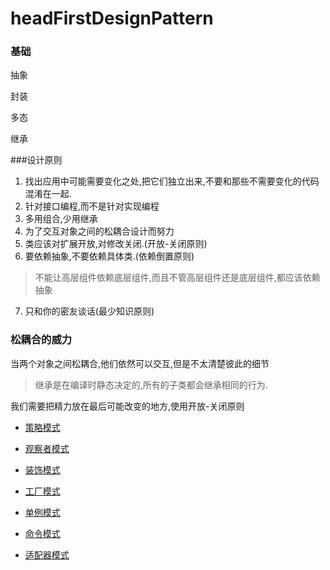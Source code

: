 # headFirstDesignPattern



### 基础

抽象

封装

多态

继承

###设计原则

1. 找出应用中可能需要变化之处,把它们独立出来,不要和那些不需要变化的代码混淆在一起.
2. 针对接口编程,而不是针对实现编程
3. 多用组合,少用继承
4.  为了交互对象之间的松耦合设计而努力
5. 类应该对扩展开放,对修改关闭.(开放-关闭原则)
6. 要依赖抽象,不要依赖具体类.(依赖倒置原则)
> 不能让高层组件依赖底层组件,而且不管高层组件还是底层组件,都应该依赖抽象
7. 只和你的密友谈话(最少知识原则)


### 松耦合的威力

当两个对象之间松耦合,他们依然可以交互,但是不太清楚彼此的细节


> 继承是在编译时静态决定的,所有的子类都会继承相同的行为. 

我们需要把精力放在最后可能改变的地方,使用开放-关闭原则



* [策略模式](./designpattern/策略模式)

* [观察者模式](./designpattern/观察者模式)

* [装饰模式](./designpattern/装饰模式)

* [工厂模式](./designpattern/工厂模式)

* [单例模式](./designpattern/单例模式)

* [命令模式](./designpattern/命令模式)

* [适配器模式](./designpattern/适配器模式)

